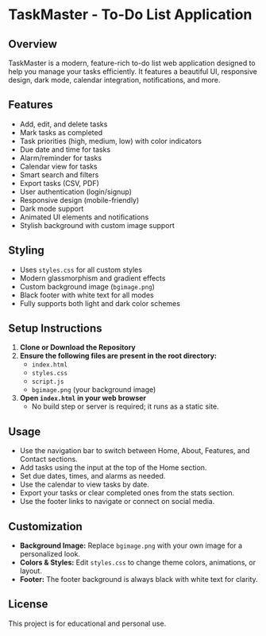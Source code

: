 # TaskMaster - To-Do List Application

## Overview
TaskMaster is a modern, feature-rich to-do list web application designed to help you manage your tasks efficiently. It features a beautiful UI, responsive design, dark mode, calendar integration, notifications, and more.

## Features
- Add, edit, and delete tasks
- Mark tasks as completed
- Task priorities (high, medium, low) with color indicators
- Due date and time for tasks
- Alarm/reminder for tasks
- Calendar view for tasks
- Smart search and filters
- Export tasks (CSV, PDF)
- User authentication (login/signup)
- Responsive design (mobile-friendly)
- Dark mode support
- Animated UI elements and notifications
- Stylish background with custom image support

## Styling
- Uses `styles.css` for all custom styles
- Modern glassmorphism and gradient effects
- Custom background image (`bgimage.png`)
- Black footer with white text for all modes
- Fully supports both light and dark color schemes

## Setup Instructions
1. **Clone or Download the Repository**
2. **Ensure the following files are present in the root directory:**
   - `index.html`
   - `styles.css`
   - `script.js`
   - `bgimage.png` (your background image)
3. **Open `index.html` in your web browser**
   - No build step or server is required; it runs as a static site.

## Usage
- Use the navigation bar to switch between Home, About, Features, and Contact sections.
- Add tasks using the input at the top of the Home section.
- Set due dates, times, and alarms as needed.
- Use the calendar to view tasks by date.
- Export your tasks or clear completed ones from the stats section.
- Use the footer links to navigate or connect on social media.

## Customization
- **Background Image:** Replace `bgimage.png` with your own image for a personalized look.
- **Colors & Styles:** Edit `styles.css` to change theme colors, animations, or layout.
- **Footer:** The footer background is always black with white text for clarity.

## License
This project is for educational and personal use. 
